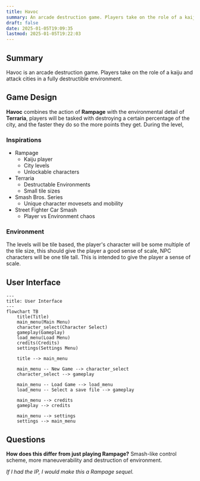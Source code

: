 ```yaml
---
title: Havoc
summary: An arcade destruction game. Players take on the role of a kaiju and attack cities in a fully destructible environment.
draft: false
date: 2025-01-05T19:09:35
lastmod: 2025-01-05T19:22:03
---
```

## Summary
Havoc is an arcade destruction game. Players take on the role of a kaiju and attack cities in a fully destructible environment.
## Game Design
**Havoc** combines the action of **Rampage** with the environmental detail of **Terraria**, players will be tasked with destroying a certain percentage of the city, and the faster they do so the more points they get. During the level, 
### Inspirations

- Rampage
	- Kaiju player
	- City levels
	- Unlockable characters
- Terraria
	- Destructable Environments
	- Small tile sizes
- Smash Bros. Series
	- Unique character movesets and mobility
- Street Fighter Car Smash
	- Player vs Environment chaos
### Environment
The levels will be tile based, the player's character will be some multiple of the tile size, this should give the player a good sense of scale, NPC characters will be one tile tall.  This is intended to give the player a sense of scale.
## User Interface
```mermaid
---
title: User Interface
---
flowchart TB
	title(Title)
	main_menu(Main Menu)
	character_select(Character Select)
	gameplay(Gameplay)
	load_menu(Load Menu)
	credits(Credits)
	settings(Settings Menu)
	
	title --> main_menu
	
	main_menu -- New Game --> character_select
	character_select --> gameplay
	
	main_menu -- Load Game --> load_menu
	load_menu -- Select a save file --> gameplay
	
	main_menu --> credits
	gameplay --> credits

	main_menu --> settings
	settings --> main_menu
```
## Questions
**How does this differ from just playing Rampage?**
Smash-like control scheme, more maneuverability and destruction of environment.

*If I had the IP, I would make this a Rampage sequel.*